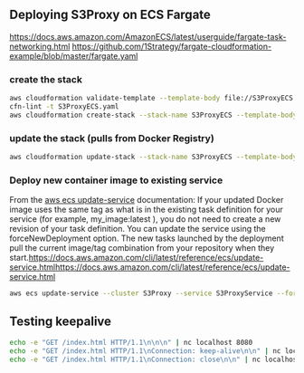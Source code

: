 ## Deploying S3Proxy on ECS Fargate

https://docs.aws.amazon.com/AmazonECS/latest/userguide/fargate-task-networking.html
https://github.com/1Strategy/fargate-cloudformation-example/blob/master/fargate.yaml

### create the stack
``` bash
aws cloudformation validate-template --template-body file://S3ProxyECS.yaml
cfn-lint -t S3ProxyECS.yaml
aws cloudformation create-stack --stack-name S3ProxyECS --template-body file://S3ProxyECS.yaml --capabilities CAPABILITY_NAMED_IAM
```

### update the stack (pulls from Docker Registry)
``` bash
aws cloudformation update-stack --stack-name S3ProxyECS --template-body file://S3ProxyECS.yaml --capabilities CAPABILITY_NAMED_IAM --parameters ParameterKey=BucketName,ParameterValue=<bucketname>
```

### Deploy new container image to existing service
From the [aws ecs update-service](https://docs.aws.amazon.com/cli/latest/reference/ecs/update-service.html) documentation: If your updated Docker image uses the same tag as what is in the existing task definition for your service (for example, my_image:latest ), you do not need to create a new revision of your task definition. You can update the service using the forceNewDeployment option. The new tasks launched by the deployment pull the current image/tag combination from your repository when they start.https://docs.aws.amazon.com/cli/latest/reference/ecs/update-service.htmlhttps://docs.aws.amazon.com/cli/latest/reference/ecs/update-service.html

``` bash
aws ecs update-service --cluster S3Proxy --service S3ProxyService --force-new-deployment
```

## Testing keepalive
``` bash
echo -e "GET /index.html HTTP/1.1\n\n\n" | nc localhost 8080
echo -e "GET /index.html HTTP/1.1\nConnection: keep-alive\n\n" | nc localhost 8080
echo -e "GET /index.html HTTP/1.1\nConnection: close\n\n" | nc localhost 8080
```
